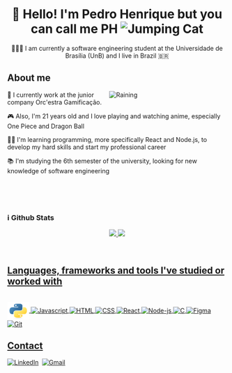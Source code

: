   <h1 align="center"> 👋 Hello! I'm Pedro Henrique but you can call me PH <img width="10%" src="https://media.tenor.com/8HaTOA3o0OoAAAAi/pixel-cat.gif" alt="Jumping Cat" /> </h1>


 <p align="center"> 
       🧑🏻‍💻 I am currently a software engineering student at the <a style="text-decoration:none;" href="http://www.unb.br"> Universidade de Brasília (UnB) </a> and I live in Brazil 🇧🇷
  </p>




  ## **About me**
  <img align="right" width="270px" src="https://media.tenor.com/DVXNuYXLyGUAAAAC/raining-pixel.gif" alt="Raining" />

  💚 I currently work at the junior company <a style="text-decoration:none;" href="https://orcestra.com.br/"> Orc'estra Gamificação. </a>

  🎮 Also, I'm 21 years old and I love playing and watching anime, especially One Piece and Dragon Ball
   
  🏋🏻 I'm learning programming, more specifically React and Node.js, to develop my hard skills and start my professional career

  📚 I'm studying the 6th semester of the university, looking for new knowledge of software engineering

    

</br>
</br>
</br>

### ℹ️ Github Stats

<center>

  <a href="https://github.com/phmelosilva">
  <img height="160em" src="https://github-readme-stats.vercel.app/api?username=phmelosilva&show_icons=true&theme=algolia&include_all_commits=true&count_private=true"/>
  <img height="160em" src="https://github-readme-stats.vercel.app/api/top-langs/?username=phmelosilva&layout=compact&langs_count=7&theme=algolia"/>

</center>

</br>
</br>

## Languages, frameworks and tools I've studied or worked with

  <div style="display: inline_block"><br>
  <img align="center" alt="Python" height="40" width="50" src="https://raw.githubusercontent.com/devicons/devicon/master/icons/python/python-original.svg">
  <img align="center" alt="Javascript" height="40" width="50" src="https://cdn.jsdelivr.net/gh/devicons/devicon/icons/javascript/javascript-original.svg" />   
  <img align="center" alt="HTML" height="40" width="50" src="https://cdn.jsdelivr.net/gh/devicons/devicon/icons/html5/html5-original.svg" />
  <img align="center" alt="CSS" height="40" width="50" src="https://cdn.jsdelivr.net/gh/devicons/devicon/icons/css3/css3-original.svg" />
  <img align="center" alt="React" height="40" width="50" src="https://cdn.jsdelivr.net/gh/devicons/devicon/icons/react/react-original.svg" />
  <img align="center" alt="Node-js" height="100" width="110" src="https://cdn.jsdelivr.net/gh/devicons/devicon/icons/nodejs/nodejs-original-wordmark.svg" />
  <img align="center" alt="C" height="40" width="50" src="https://cdn.jsdelivr.net/gh/devicons/devicon/icons/c/c-original.svg" />
  <img align="center" alt="Figma" height="40" width="50" src="https://cdn.jsdelivr.net/gh/devicons/devicon/icons/figma/figma-original.svg" />
  <img align="center" alt="Git" height="40" width="50" src="https://cdn.jsdelivr.net/gh/devicons/devicon/icons/git/git-original.svg" />
                          
  </div>

## Contact
  <div> 
<a href="https://www.linkedin.com/in/phmelosilva/"><img src="https://img.shields.io/badge/linkedin-%230077B5.svg?&style=for-the-badge&logo=linkedin&logoColor=white" alt="LinkedIn" /></a>&nbsp;
<a href="mailto:pedrodsm1819@gmail.com"><img src="https://img.shields.io/badge/gmail-%23D14836.svg?&style=for-the-badge&logo=gmail&logoColor=white" alt="Gmail"/></a>&nbsp;

  </div>


